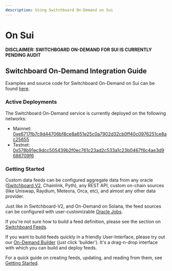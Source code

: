 ```yaml
---
description: Using Switchboard On-Demand on Sui
---
```


# On Sui

**DISCLAIMER: SWITCHBOARD ON-DEMAND FOR SUI IS CURRENTLY PENDING AUDIT**

## Switchboard On-Demand Integration Guide

Examples and source code for Switchboard On-Demand on Sui can be found [here](https://github.com/switchboard-xyz/sui/).

### Active Deployments

The Switchboard On-Demand service is currently deployed on the following networks:

* Mainnet: [0xe6717fb7c9d44706bf8ce8a651e25c0a7902d32cb0ff40c0976251ce8ac25655](https://suiscan.xyz/mainnet/object/0xe6717fb7c9d44706bf8ce8a651e25c0a7902d32cb0ff40c0976251ce8ac25655)
* Testnet: [0x578b91ec9dcc505439b2f0ec761c23ad2c533a1c23b0467f6c4ae3d9686709f6](https://suiscan.xyz/testnet/object/0x578b91ec9dcc505439b2f0ec761c23ad2c533a1c23b0467f6c4ae3d9686709f6)

### Getting Started

Custom data feeds can be configured aggregate data from any oracle ([Switchboard V2](../../switchboard-v2/), Chainlink, Pyth), any REST API, custom on-chain sources (like Uniswap, Raydium, Meteora, Orca, etc), and almost any other data provider.&#x20;

Just like in Switchboard-V2, and On-Demand on Solana, the feed sources can be configured with user-customizable [Oracle Jobs](https://protos.docs.switchboard.xyz/protos/OracleJob).

If you're not sure how to build a feed definition, please see the section on [Switchboard Feeds](../designing-feeds/).

If you want to build feeds quickly in a friendly User-Interface, please try out our [On-Demand Builder](https://ondemand.switchboard.xyz/) (just click 'builder'). It's a drag-n-drop interface with which you can build and deploy feeds.&#x20;

For a quick guide on creating feeds, updating, and reading from them, see [Getting Started](../on-evm-networks/developers-quickstart.md).
